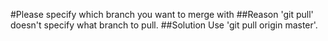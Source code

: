#Please specify which branch you want to merge with
##Reason
'git pull' doesn't specify what branch to pull.
##Solution
Use 'git pull origin master'.